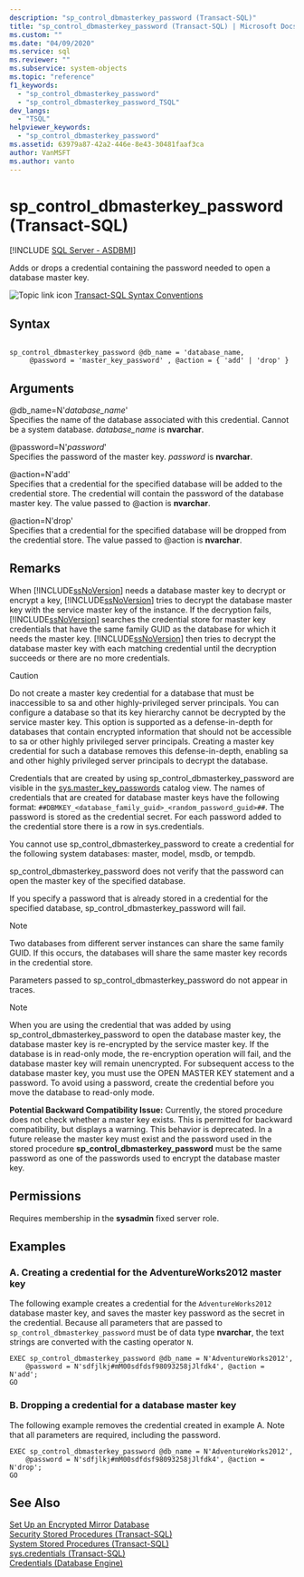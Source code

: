 ```yaml
---
description: "sp_control_dbmasterkey_password (Transact-SQL)"
title: "sp_control_dbmasterkey_password (Transact-SQL) | Microsoft Docs"
ms.custom: ""
ms.date: "04/09/2020"
ms.service: sql
ms.reviewer: ""
ms.subservice: system-objects
ms.topic: "reference"
f1_keywords: 
  - "sp_control_dbmasterkey_password"
  - "sp_control_dbmasterkey_password_TSQL"
dev_langs: 
  - "TSQL"
helpviewer_keywords: 
  - "sp_control_dbmasterkey_password"
ms.assetid: 63979a87-42a2-446e-8e43-30481faaf3ca
author: VanMSFT
ms.author: vanto
---
```

# sp_control_dbmasterkey_password (Transact-SQL)
[!INCLUDE [SQL Server - ASDBMI](../../includes/applies-to-version/sql-asdbmi.md)]

  Adds or drops a credential containing the password needed to open a database master key.  
  
 ![Topic link icon](../../database-engine/configure-windows/media/topic-link.gif "Topic link icon") [Transact-SQL Syntax Conventions](../../t-sql/language-elements/transact-sql-syntax-conventions-transact-sql.md)  
  
## Syntax  
  
```  
  
sp_control_dbmasterkey_password @db_name = 'database_name,  
     @password = 'master_key_password' , @action = { 'add' | 'drop' }  
```  
  
## Arguments  
 @db_name=N'*database_name*'  
 Specifies the name of the database associated with this credential. Cannot be a system database. *database_name* is **nvarchar**.  
  
 @password=N'*password*'  
 Specifies the password of the master key. *password* is **nvarchar**.  
  
 @action=N'add'  
 Specifies that a credential for the specified database will be added to the credential store. The credential will contain the password of the database master key. The value passed to @action is **nvarchar**.  
  
 @action=N'drop'  
 Specifies that a credential for the specified database will be dropped from the credential store. The value passed to @action is **nvarchar**.  
  
## Remarks  
 When [!INCLUDE[ssNoVersion](../../includes/ssnoversion-md.md)] needs a database master key to decrypt or encrypt a key, [!INCLUDE[ssNoVersion](../../includes/ssnoversion-md.md)] tries to decrypt the database master key with the service master key of the instance. If the decryption fails, [!INCLUDE[ssNoVersion](../../includes/ssnoversion-md.md)] searches the credential store for master key credentials that have the same family GUID as the database for which it needs the master key. [!INCLUDE[ssNoVersion](../../includes/ssnoversion-md.md)] then tries to decrypt the database master key with each matching credential until the decryption succeeds or there are no more credentials.  
  
> [!CAUTION]  
>  Do not create a master key credential for a database that must be inaccessible to sa and other highly-privileged server principals. You can configure a database so that its key hierarchy cannot be decrypted by the service master key. This option is supported as a defense-in-depth for databases that contain encrypted information that should not be accessible to sa or other highly privileged server principals. Creating a master key credential for such a database removes this defense-in-depth, enabling sa and other highly privileged server principals to decrypt the database.  
  
 Credentials that are created by using sp_control_dbmasterkey_password are visible in the [sys.master_key_passwords](../../relational-databases/system-catalog-views/sys-master-key-passwords-transact-sql.md) catalog view. The names of credentials that are created for database master keys have the following format: `##DBMKEY_<database_family_guid>_<random_password_guid>##`. The password is stored as the credential secret. For each password added to the credential store there is a row in sys.credentials.  
  
 You cannot use sp_control_dbmasterkey_password to create a credential for the following system databases: master, model, msdb, or tempdb.  
  
 sp_control_dbmasterkey_password does not verify that the password can open the master key of the specified database.  
  
 If you specify a password that is already stored in a credential for the specified database, sp_control_dbmasterkey_password will fail.  
  
> [!NOTE]  
>  Two databases from different server instances can share the same family GUID. If this occurs, the databases will share the same master key records in the credential store.  
  
 Parameters passed to sp_control_dbmasterkey_password do not appear in traces.  
  
> [!NOTE]  
>  When you are using the credential that was added by using sp_control_dbmasterkey_password to open the database master key, the database master key is re-encrypted by the service master key. If the database is in read-only mode, the re-encryption operation will fail, and the database master key will remain unencrypted. For subsequent access to the database master key, you must use the OPEN MASTER KEY statement and a password. To avoid using a password, create the credential before you move the database to read-only mode.  
  
 **Potential Backward Compatibility Issue:** Currently, the stored procedure does not check whether a master key exists. This is permitted for backward compatibility, but displays a warning. This behavior is deprecated. In a future release the master key must exist and the password used in the stored procedure **sp_control_dbmasterkey_password** must be the same password as one of the passwords used to encrypt the database master key.  
  
## Permissions  
 Requires membership in the **sysadmin** fixed server role.  
  
## Examples  
  
### A. Creating a credential for the AdventureWorks2012 master key  
 The following example creates a credential for the `AdventureWorks2012` database master key, and saves the master key password as the secret in the credential. Because all parameters that are passed to `sp_control_dbmasterkey_password` must be of data type **nvarchar**, the text strings are converted with the casting operator `N`.  
  
```  
EXEC sp_control_dbmasterkey_password @db_name = N'AdventureWorks2012',   
    @password = N'sdfjlkj#mM00sdfdsf98093258jJlfdk4', @action = N'add';  
GO  
```  
  
### B. Dropping a credential for a database master key  
 The following example removes the credential created in example A. Note that all parameters are required, including the password.  
  
```  
EXEC sp_control_dbmasterkey_password @db_name = N'AdventureWorks2012',   
    @password = N'sdfjlkj#mM00sdfdsf98093258jJlfdk4', @action = N'drop';  
GO  
```  
  
## See Also  
 [Set Up an Encrypted Mirror Database](../../database-engine/database-mirroring/set-up-an-encrypted-mirror-database.md)   
 [Security Stored Procedures &#40;Transact-SQL&#41;](../../relational-databases/system-stored-procedures/security-stored-procedures-transact-sql.md)   
 [System Stored Procedures &#40;Transact-SQL&#41;](../../relational-databases/system-stored-procedures/system-stored-procedures-transact-sql.md)   
 [sys.credentials &#40;Transact-SQL&#41;](../../relational-databases/system-catalog-views/sys-credentials-transact-sql.md)   
 [Credentials &#40;Database Engine&#41;](../../relational-databases/security/authentication-access/credentials-database-engine.md)  
  
  

